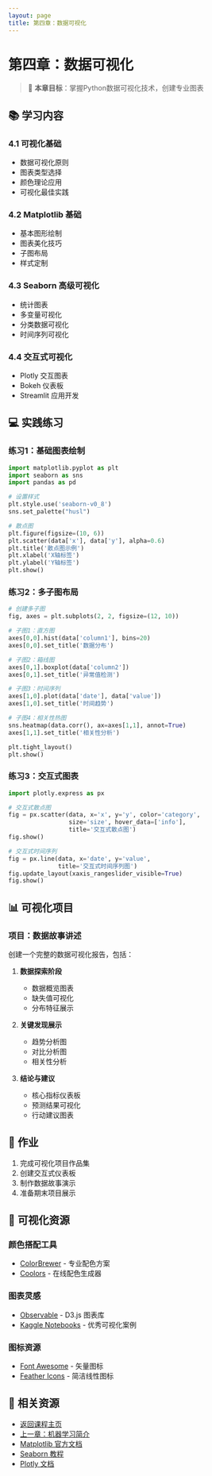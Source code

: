 ```yaml
---
layout: page
title: 第四章：数据可视化
---
```


# 第四章：数据可视化

> 🎯 **本章目标**：掌握Python数据可视化技术，创建专业图表

## 📚 学习内容

### 4.1 可视化基础
- 数据可视化原则
- 图表类型选择
- 颜色理论应用
- 可视化最佳实践

### 4.2 Matplotlib 基础
- 基本图形绘制
- 图表美化技巧
- 子图布局
- 样式定制

### 4.3 Seaborn 高级可视化
- 统计图表
- 多变量可视化
- 分类数据可视化
- 时间序列可视化

### 4.4 交互式可视化
- Plotly 交互图表
- Bokeh 仪表板
- Streamlit 应用开发

## 💻 实践练习

### 练习1：基础图表绘制
```python
import matplotlib.pyplot as plt
import seaborn as sns
import pandas as pd

# 设置样式
plt.style.use('seaborn-v0_8')
sns.set_palette("husl")

# 散点图
plt.figure(figsize=(10, 6))
plt.scatter(data['x'], data['y'], alpha=0.6)
plt.title('散点图示例')
plt.xlabel('X轴标签')
plt.ylabel('Y轴标签')
plt.show()
```

### 练习2：多子图布局
```python
# 创建多子图
fig, axes = plt.subplots(2, 2, figsize=(12, 10))

# 子图1：直方图
axes[0,0].hist(data['column1'], bins=20)
axes[0,0].set_title('数据分布')

# 子图2：箱线图
axes[0,1].boxplot(data['column2'])
axes[0,1].set_title('异常值检测')

# 子图3：时间序列
axes[1,0].plot(data['date'], data['value'])
axes[1,0].set_title('时间趋势')

# 子图4：相关性热图
sns.heatmap(data.corr(), ax=axes[1,1], annot=True)
axes[1,1].set_title('相关性分析')

plt.tight_layout()
plt.show()
```

### 练习3：交互式图表
```python
import plotly.express as px

# 交互式散点图
fig = px.scatter(data, x='x', y='y', color='category',
                 size='size', hover_data=['info'],
                 title='交互式散点图')
fig.show()

# 交互式时间序列
fig = px.line(data, x='date', y='value',
              title='交互式时间序列图')
fig.update_layout(xaxis_rangeslider_visible=True)
fig.show()
```

## 📊 可视化项目

### 项目：数据故事讲述
创建一个完整的数据可视化报告，包括：

1. **数据探索阶段**
   - 数据概览图表
   - 缺失值可视化
   - 分布特征展示

2. **关键发现展示**
   - 趋势分析图
   - 对比分析图
   - 相关性分析

3. **结论与建议**
   - 核心指标仪表板
   - 预测结果可视化
   - 行动建议图表

## 📝 作业

1. 完成可视化项目作品集
2. 创建交互式仪表板
3. 制作数据故事演示
4. 准备期末项目展示

## 🎨 可视化资源

### 颜色搭配工具
- [ColorBrewer](https://colorbrewer2.org/) - 专业配色方案
- [Coolors](https://coolors.co/) - 在线配色生成器

### 图表灵感
- [Observable](https://observablehq.com/) - D3.js 图表库
- [Kaggle Notebooks](https://www.kaggle.com/code) - 优秀可视化案例

### 图标资源
- [Font Awesome](https://fontawesome.com/) - 矢量图标
- [Feather Icons](https://feathericons.com/) - 简洁线性图标

## 🔗 相关资源

- [返回课程主页](../index.html)
- [上一章：机器学习简介](chapter3.html)
- [Matplotlib 官方文档](https://matplotlib.org/)
- [Seaborn 教程](https://seaborn.pydata.org/tutorial.html)
- [Plotly 文档](https://plotly.com/python/)

